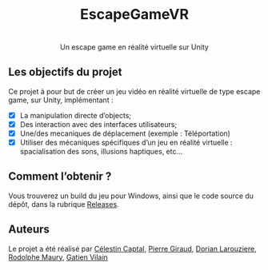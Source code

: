 <!-- Auteurs -->
[auteur-pierre-url]: https://github.com/Giraud-Pierre "Page GitHub de Pierre Giraud"
[auteur-dorian-url]: https://github.com/DorianLarouziere "Page GitHub de Dorian Larouziere"
[auteur-gatien-url]: https://github.com/GatienVilain "Page GitHub de Gatien Vilain"
[auteur-cc-ca-url]: https://github.com/cc-ca "Page GitHub de Célestin Captal"
[auteur-kuriboh-url]: https://github.com/KuribohAile "Page GitHub de Rodolphe Maury"


<div align="center">
    <h1 style="margin: 1vh">EscapeGameVR</h1>
    <p> Un escape game en réalité virtuelle sur Unity </p>
</div>


## Les objectifs du projet

Ce projet à pour but de créer un jeu vidéo en réalité virtuelle de type escape game, sur Unity, implémentant :
 - [x] La manipulation directe d’objects;
 - [x] Des interaction avec des interfaces utilisateurs;
 - [x] Une/des mecaniques de déplacement (exemple : Téléportation)
 - [x] Utiliser des mécaniques spécifiques d’un jeu en réalité virtuelle : spacialisation des sons, illusions haptiques, etc…

## Comment l’obtenir ?

Vous trouverez un build du jeu pour Windows, ainsi que le code source du dépôt, dans la rubrique [Releases](https://github.com/GatienVilain/EscapeGameVR/releases).

## Auteurs

Le projet a été réalisé par [Célestin Captal][auteur-cc-ca-url], [Pierre Giraud][auteur-pierre-url], [Dorian Larouziere][auteur-dorian-url], [Rodolphe Maury][auteur-kuriboh-url], [Gatien Vilain][auteur-gatien-url]

<!-- Test -->
